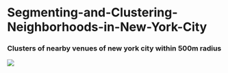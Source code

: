 # Segmenting-and-Clustering-Neighborhoods-in-New-York-City
<h3>Clusters of nearby venues of new york city within 500m radius </h3>
<img src="https://github.com/sahil8700/Segmenting-and-Clustering-Neighborhoods-in-New-York-City/blob/master/Screenshot%202020-06-05%20at%208.53.49%20PM.png">
